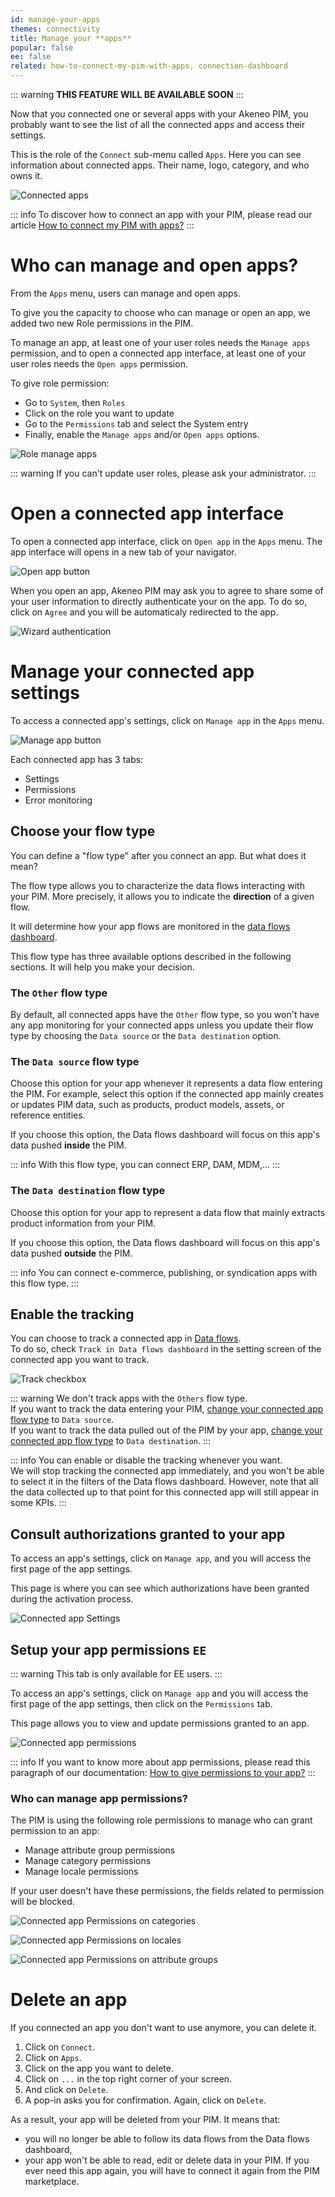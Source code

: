 ```yaml
---
id: manage-your-apps
themes: connectivity
title: Manage your **apps**
popular: false
ee: false
related: how-to-connect-my-pim-with-apps, connection-dashboard
---
```


::: warning
**THIS FEATURE WILL BE AVAILABLE SOON**
:::

Now that you connected one or several apps with your Akeneo PIM, you probably want to see the list of all the connected apps and access their settings.

This is the role of the `Connect` sub-menu called `Apps`. Here you can see information about connected apps. Their name, logo, category, and who owns it.

![Connected apps](../img/connected-apps.png) 

::: info
To discover how to connect an app with your PIM, please read our article [How to connect my PIM with apps?](how-to-connect-my-pim-with-apps.html)
:::


# Who can manage and open apps?

From the `Apps` menu, users can manage and open apps.

To give you the capacity to choose who can manage or open an app, we added two new Role permissions in the PIM. 

To manage an app, at least one of your user roles needs the `Manage apps` permission, and to open a connected app interface, at least one of your user roles needs the `Open apps` permission.

To give role permission: 
- Go to `System`, then `Roles`
- Click on the role you want to update
- Go to the `Permissions` tab and select the System entry
- Finally, enable the `Manage apps` and/or `Open apps` options.

![Role manage apps](../img/role-manage-apps.png) 

::: warning
If you can't update user roles, please ask your administrator. 
:::

# Open a connected app interface
To open a connected app interface, click on `Open app` in the `Apps` menu. 
The app interface will opens in a new tab of your navigator. 

![Open app button](../img/app-card-open.png) 

When you open an app, Akeneo PIM may ask you to agree to share some of your user information to directly authenticate your on the app. To do so, click on `Agree` and you will be automaticaly redirected to the app.

![Wizard authentication](../img/wizard-authentication.png) 

 
# Manage your connected app settings

To access a connected app's settings, click on `Manage app` in the `Apps` menu. 

![Manage app button](../img/app-card-manage.png) 

Each connected app has 3 tabs: 
- Settings
- Permissions
- Error monitoring

## Choose your flow type

You can define a "flow type" after you connect an app. But what does it mean?

The flow type allows you to characterize the data flows interacting with your PIM. More precisely, it allows you to indicate the **direction** of a given flow.

It will determine how your app flows are monitored in the [data flows dashboard](connection-dashboard.html).

This flow type has three available options described in the following sections. It will help you make your decision.

### The `Other` flow type

By default, all connected apps have the `Other` flow type, so you won't have any app monitoring for your connected apps unless you update their flow type by choosing the `Data source` or the `Data destination` option.

### The `Data source` flow type

Choose this option for your app whenever it represents a data flow entering the PIM. For example, select this option if the connected app mainly creates or updates PIM data, such as products, product models, assets, or reference entities.

If you choose this option, the Data flows dashboard will focus on this app's data pushed **inside** the PIM.

::: info
With this flow type, you can connect ERP, DAM, MDM,...
:::

### The `Data destination` flow type

Choose this option for your app to represent a data flow that mainly extracts product information from your PIM.

If you choose this option, the Data flows dashboard will focus on this app's data pushed **outside** the PIM.

::: info
You can connect e-commerce, publishing, or syndication apps with this flow type.
:::

## Enable the tracking

You can choose to track a connected app in [Data flows](connection-dashboard.html).  
To do so, check `Track in Data flows dashboard` in the setting screen of the connected app you want to track.

<img class="img-responsive in-article" alt="Track checkbox" src="../img/track-checkbox.png" style="max-width: 250px;">

::: warning
We don't track apps with the `Others` flow type.  
If you want to track the data entering your PIM, [change your connected app flow type](#choose-your-flow-type) to `Data source`.  
If you want to track the data pulled out of the PIM by your app, [change your connected app flow type](#choose-your-flow-type) to `Data destination`.
:::

::: info
You can enable or disable the tracking whenever you want.  
We will stop tracking the connected app immediately, and you won't be able to select it in the filters of the Data flows dashboard. However, note that all the data collected up to that point for this connected app will still appear in some KPIs.
:::


## Consult authorizations granted to your app

To access an app's settings, click on `Manage app`, and you will access the first page of the app settings. 

This page is where you can see which authorizations have been granted during the activation process.

![Connected app Settings](../img/connected-app-settings.png)


## Setup your app permissions `EE`

::: warning
This tab is only available for EE users.
:::

To access an app's settings, click on `Manage app` and you will access the first page of the app settings, then click on the `Permissions` tab.

This page allows you to view and update permissions granted to an app.

![Connected app permissions](../img/connected-app-permissions.png) 

::: info
If you want to know more about app permissions, please read this paragraph of our documentation: [How to give permissions to your app?](how-to-connect-my-pim-with-apps.html#how-to-give-permissions-to-your-app-ee-only) 
:::

### Who can manage app permissions?

The PIM is using the following role permissions to manage who can grant permission to an app: 

- Manage attribute group permissions
- Manage category permissions
- Manage locale permissions

If your user doesn't have these permissions, the fields related to permission will be blocked. 

![Connected app Permissions on categories](../img/connected-app-permissions-categories.png)

![Connected app Permissions on locales](../img/connected-app-permissions-locales.png)

![Connected app Permissions on attribute groups](../img/connected-app-permissions-att-groups.png)

# Delete an app

If you connected an app you don't want to use anymore, you can delete it.

1. Click on `Connect`.
2. Click on `Apps`.
3. Click on the app you want to delete.
4. Click on `...` in the top right corner of your screen.
5. And click on `Delete`.
6. A pop-in asks you for confirmation. Again, click on `Delete`.

As a result, your app will be deleted from your PIM. It means that:

- you will no longer be able to follow its data flows from the Data flows dashboard,
- your app won't be able to read, edit or delete data in your PIM. If you ever need this app again, you will have to connect it again from the PIM marketplace.